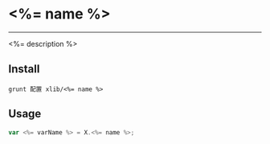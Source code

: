 # <%= name %>

---

<%= description %>


## Install

```
grunt 配置 xlib/<%= name %>

```

## Usage

```js
var <%= varName %> = X.<%= name %>;

```

<!-- 多说 -->
<div class="ds-thread"></div>
<script type="text/javascript">
  var duoshuoQuery = {short_name:"xdoc"};
  (function() {
    var ds = document.createElement('script');
    ds.type = 'text/javascript';ds.async = true;
    ds.src = 'http://static.duoshuo.com/embed.js';
    ds.charset = 'UTF-8';
    (document.getElementsByTagName('head')[0]
     || document.getElementsByTagName('body')[0]).appendChild(ds);
  })();
</script>
<!-- 多说 -->
